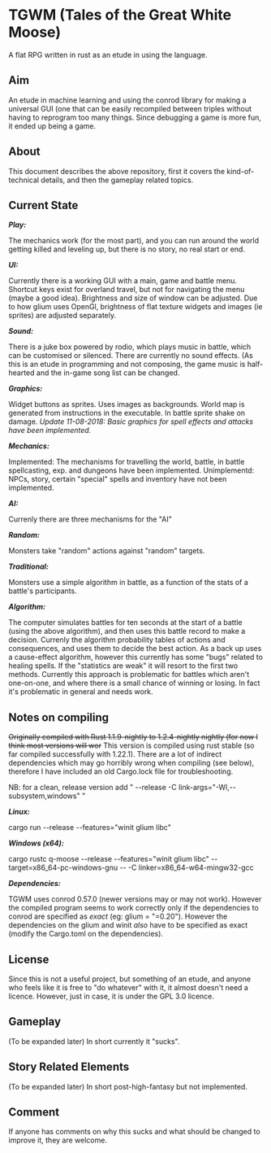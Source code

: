 # TGWM (Tales of the Great White Moose)

A flat RPG written in rust as an etude in using the language.

Aim
---
An etude in machine learning and using the conrod library for making a universal
GUI (one that can be easily recompiled between triples without having to reprogram
too many things. Since debugging a game is more fun, it ended up being a game.

About
-----
This document describes the above repository, first it covers the kind-of-technical details,
and then the gameplay related topics.


Current State
-------------
***Play:***

The mechanics work (for the most part), and you can run around the world getting killed and leveling up, but there is no story,
no real start or end.

***UI:***

Currently there is a working GUI with a main, game and battle menu.
Shortcut keys exist for overland travel, but not for navigating the menu (maybe a good idea).
Brightness and size of window can be adjusted. Due to how glium uses OpenGl, brightness of flat
texture widgets and images (ie sprites) are adjusted separately.

***Sound:***

There is a juke box powered by rodio, which plays music in battle, which can be customised or silenced.
There are currently no sound effects. (As this is an etude in programming and not composing, the game
music is half-hearted and the in-game song list can be changed.

***Graphics:***

Widget buttons as sprites. Uses images as backgrounds. World map is generated from instructions in the executable.
In battle sprite shake on damage.
*Update 11-08-2018: Basic graphics for spell effects and attacks have been implemented.*

***Mechanics:***

Implemented: The mechanisms for travelling the world, battle, in battle spellcasting,
exp. and dungeons have been implemented.
Unimplementd: NPCs, story, certain "special" spells and inventory have not been implemented.

***AI:***

Currenly there are three mechanisms for the "AI"

***Random:***

Monsters take "random" actions against "random" targets.

***Traditional:***

Monsters use a simple algorithm in battle, as a function of the stats of a battle's participants.

***Algorithm:***

The computer simulates battles for ten seconds at the start of a battle (using the above algorithm),
and then uses this battle record to make a decision. Currenly the algorithm probability tables of actions and
consequences, and uses them to decide the best action. As a back up uses a cause-effect algorithm, however this currently has some "bugs" related to healing spells. If the "statistics are weak" it will resort to the first
two methods. Currently this approach is problematic for battles which aren't one-on-one, and where there is a
small chance of winning or losing. In fact it's problematic in general and needs work.

Notes on compiling
------------------
~~Originally compiled with Rust  1.1.9-nightly to 1.2.4-nightly nightly (for now I think most versions will wor~~
This version is compiled using rust stable (so far compiled successfully with 1.22.1).
There are a lot of indirect dependencies which may go horribly wrong when compiling (see below),
therefore I have included an old Cargo.lock file for troubleshooting.

NB: for a clean, release version add " --release -C link-args="-Wl,--subsystem,windows" "

***Linux:***

cargo run --release --features="winit glium libc"

***Windows (x64):***

cargo rustc q-moose --release --features="winit glium libc" --target=x86_64-pc-windows-gnu -- -C linker=x86_64-w64-mingw32-gcc

***Dependencies:***

TGWM uses conrod 0.57.0 (newer versions may or may not work). However the compiled program seems to work correctly only if the dependencies to conrod are specified as *exact* (eg: glium = "=0.20"). However the dependencies on the glium and winit *also* have to be specified as exact (modify the Cargo.toml on the dependencies).


License
-------
Since this is not a useful project, but something of an etude, and anyone who feels like it
is free to "do whatever" with it, it almost doesn't need a licence. However, just in case,
it is under the GPL 3.0 licence.

Gameplay
--------
(To be expanded later) In short currently it "sucks".

Story Related Elements
----------------------
(To be expanded later) In short post-high-fantasy but not implemented.

Comment
-------
If anyone has comments on why this sucks and what should be changed to improve it, they are welcome.
